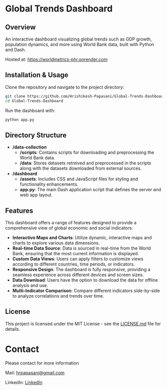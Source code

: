 # Global Trends Dashboard

## Overview
An interactive dashboard visualizing global trends such as GDP growth, population dynamics, and more using World Bank data, built with Python and Dash.

Hosted at: https://worldmetrics-phr.onrender.com
## Installation & Usage
Clone the repository and navigate to the project directory:
```bash
git clone https://github.com/Hrishikesh-Papasani/Global-Trends-Dashboard.git
cd Global-Trends-Dashboard
```



Run the dashboard with:
```bash
python app.py
```

## Directory Structure

- **/data-collection**
  - **/scripts**: Contains scripts for downloading and preprocessing the World Bank data.
  - **/data**: Stores datasets retreived and preprocessed in the scripts along with the datasets downloaded from external sources.
- **/dashboard**
  - **/assets**: Includes CSS and JavaScript files for styling and functionality enhancements.
  - **app.py**: The main Dash application script that defines the server and web app layout.


## Features

This dashboard offers a range of features designed to provide a comprehensive view of global economic and social indicators:

- **Interactive Maps and Charts**: Utilize dynamic, interactive maps and charts to explore various data dimensions.
- **Real-time Data Source**: Data is sourced in real-time from the World Bank, ensuring that the most current information is displayed.
- **Custom Data Views**: Users can apply filters to customize views according to different countries, time periods, or indicators.
- **Responsive Design**: The dashboard is fully responsive, providing a seamless experience across different devices and screen sizes.
- **Data Download**: Users have the option to download the data for offline analysis and use.
- **Multi-Indicator Comparison**: Compare different indicators side-by-side to analyze correlations and trends over time.

## License

This project is licensed under the MIT License - see the [LICENSE.md](https://github.com/Hrishikesh-Papasani/Global-Trends-Dashboard/blob/main/LICENSE.md) file for details.



# Contact

Please contact for more information

Mail: hrpapasani@gmail.com

LinkedIn: [LinkedIn](https://www.linkedin.com/in/hrishikesh-reddy-papasani-02110725a/)
